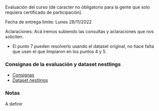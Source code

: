 Evaluación del curso (de caracter no obligatorio para la gente que solo requiera certificado de participación).

Fecha de entrega límite: Lunes 28/11/2022

Aclaraciones: Acá iremos subiendo las consultas y aclaraciones que nos soliciten.
* El punto 7 pueden resolverlo usando el dataset original, no hace falta que usen el que limpiaron en los puntos 4 y 5.

### Consignas de la evaluación y dataset nestlings

* [Consignas](https://cursos-a2b2c.github.io/analisis_de_datos_con_r_noviembre_2022/evaluacion/evaluacion.R)  
* [Dataset nestlings](https://cursos-a2b2c.github.io/analisis_de_datos_con_r_noviembre_2022/evaluacion/nestlings.csv)  



### Notas

A definir
